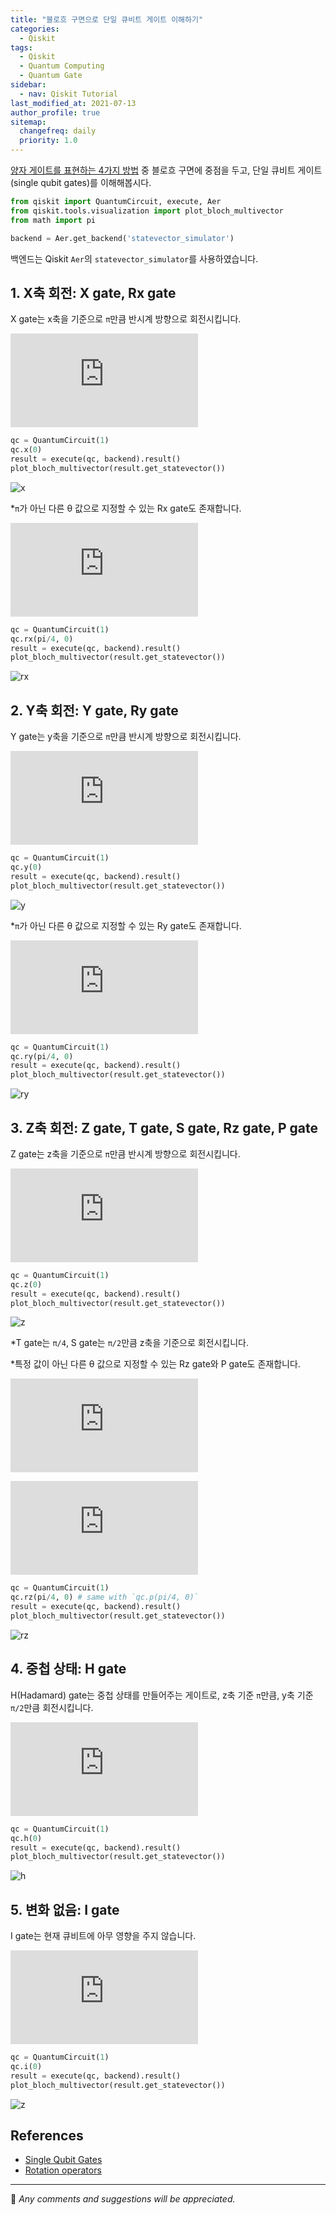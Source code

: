 ```yaml
---
title: "블로흐 구면으로 단일 큐비트 게이트 이해하기"
categories:
  - Qiskit
tags:
  - Qiskit
  - Quantum Computing
  - Quantum Gate
sidebar:
  - nav: Qiskit Tutorial
last_modified_at: 2021-07-13
author_profile: true
sitemap:
  changefreq: daily
  priority: 1.0
---
```


[양자 게이트를 표현하는 4가지 방법](https://tula3and.github.io/qiskit/qiskit-01-kor/) 중 블로흐 구면에 중점을 두고, 단일 큐비트 게이트(single qubit gates)를 이해해봅시다.

```python
from qiskit import QuantumCircuit, execute, Aer
from qiskit.tools.visualization import plot_bloch_multivector
from math import pi

backend = Aer.get_backend('statevector_simulator')
```

백엔드는 Qiskit `Aer`의 `statevector_simulator`를 사용하였습니다.

## 1. X축 회전: X gate, Rx gate

X gate는 x축을 기준으로 `π`만큼 반시계 방향으로 회전시킵니다.

![x](https://latex.codecogs.com/gif.latex?%5Cfn_jvn%20X%20%3D%20%5Cbegin%7Bbmatrix%7D%200%20%26%201%5C%5C%201%20%26%200%20%5Cend%7Bbmatrix%7D)

```python
qc = QuantumCircuit(1)
qc.x(0)
result = execute(qc, backend).result()
plot_bloch_multivector(result.get_statevector())
```

![x](https://user-images.githubusercontent.com/62553200/125445676-0d502818-1341-482c-9291-a38d652469be.png)

*`π`가 아닌 다른 θ 값으로 지정할 수 있는 Rx gate도 존재합니다.

![rx](https://latex.codecogs.com/gif.latex?%5Cfn_jvn%20Rx%28%5Ctheta%29%20%3D%20%5Cbegin%7Bbmatrix%7D%20cos%28%5Cfrac%7B%5Ctheta%20%7D%7B2%7D%29%20%26%20-i*sin%28%5Cfrac%7B%5Ctheta%20%7D%7B2%7D%29%20%5C%5C%20-i*sin%28%5Cfrac%7B%5Ctheta%20%7D%7B2%7D%29%20%26%20cos%28%5Cfrac%7B%5Ctheta%20%7D%7B2%7D%29%20%5Cend%7Bbmatrix%7D)

```python
qc = QuantumCircuit(1)
qc.rx(pi/4, 0)
result = execute(qc, backend).result()
plot_bloch_multivector(result.get_statevector())
```

![rx](https://user-images.githubusercontent.com/62553200/125447491-07fe5e1b-5373-4691-a71e-0a0f85d4018a.png)

## 2. Y축 회전: Y gate, Ry gate

Y gate는 y축을 기준으로 `π`만큼 반시계 방향으로 회전시킵니다.

![y](https://latex.codecogs.com/gif.latex?%5Cfn_jvn%20Y%20%3D%20%5Cbegin%7Bbmatrix%7D%200%20%26%20-i%20%5C%5C%20i%20%26%200%20%5Cend%7Bbmatrix%7D)

```python
qc = QuantumCircuit(1)
qc.y(0)
result = execute(qc, backend).result()
plot_bloch_multivector(result.get_statevector())
```

![y](https://user-images.githubusercontent.com/62553200/125445676-0d502818-1341-482c-9291-a38d652469be.png)

*`π`가 아닌 다른 θ 값으로 지정할 수 있는 Ry gate도 존재합니다.

![ry](https://latex.codecogs.com/gif.latex?%5Cfn_jvn%20Ry%28%5Ctheta%29%20%3D%20%5Cbegin%7Bbmatrix%7D%20cos%28%5Cfrac%7B%5Ctheta%20%7D%7B2%7D%29%20%26%20-sin%28%5Cfrac%7B%5Ctheta%20%7D%7B2%7D%29%20%5C%5C%20sin%28%5Cfrac%7B%5Ctheta%20%7D%7B2%7D%29%20%26%20cos%28%5Cfrac%7B%5Ctheta%20%7D%7B2%7D%29%20%5Cend%7Bbmatrix%7D)

```python
qc = QuantumCircuit(1)
qc.ry(pi/4, 0)
result = execute(qc, backend).result()
plot_bloch_multivector(result.get_statevector())
```

![ry](https://user-images.githubusercontent.com/62553200/125448090-abb98e7b-f5d8-4a55-b241-d5bb8d41f136.png)

## 3. Z축 회전: Z gate, T gate, S gate, Rz gate, P gate

Z gate는 z축을 기준으로 `π`만큼 반시계 방향으로 회전시킵니다.

![z](https://latex.codecogs.com/gif.latex?%5Cfn_jvn%20Z%20%3D%20%5Cbegin%7Bbmatrix%7D%201%20%26%200%20%5C%5C%200%20%26%20-1%20%5Cend%7Bbmatrix%7D)

```python
qc = QuantumCircuit(1)
qc.z(0)
result = execute(qc, backend).result()
plot_bloch_multivector(result.get_statevector())
```

![z](https://user-images.githubusercontent.com/62553200/125448347-e2fde5b8-6b0c-4421-822c-82f58bce8a66.png)

*T gate는 `π/4`, S gate는 `π/2`만큼 z축을 기준으로 회전시킵니다.<br/>

*특정 값이 아닌 다른 θ 값으로 지정할 수 있는 Rz gate와 P gate도 존재합니다.

![rz](https://latex.codecogs.com/gif.latex?%5Cfn_jvn%20Rz%28%5Ctheta%29%20%3D%20%5Cbegin%7Bbmatrix%7D%20e%5E%7B-i*%5Cfrac%7B%5Ctheta%20%7D%7B2%7D%7D%20%26%200%20%5C%5C%200%20%26%20e%5E%7Bi*%5Cfrac%7B%5Ctheta%20%7D%7B2%7D%7D%20%5Cend%7Bbmatrix%7D)

![p](https://latex.codecogs.com/gif.latex?%5Cfn_jvn%20P%28%5Ctheta%29%20%3D%20%5Cbegin%7Bbmatrix%7D%201%20%26%200%20%5C%5C%200%20%26%20e%5E%7Bi*%5Ctheta%20%7D%20%5Cend%7Bbmatrix%7D)

```python
qc = QuantumCircuit(1)
qc.rz(pi/4, 0) # same with `qc.p(pi/4, 0)`
result = execute(qc, backend).result()
plot_bloch_multivector(result.get_statevector())
```

![rz](https://user-images.githubusercontent.com/62553200/125448347-e2fde5b8-6b0c-4421-822c-82f58bce8a66.png)

## 4. 중첩 상태: H gate

H(Hadamard) gate는 중첩 상태를 만들어주는 게이트로, z축 기준 `π`만큼, y축 기준 `π/2`만큼 회전시킵니다. 

![h](https://latex.codecogs.com/gif.latex?%5Cfn_jvn%20H%20%3D%20%5Cfrac%7B1%7D%7B%5Csqrt%7B2%7D%7D%5Cbegin%7Bbmatrix%7D%201%20%261%20%5C%5C%201%20%26-1%20%5Cend%7Bbmatrix%7D)

```python
qc = QuantumCircuit(1)
qc.h(0)
result = execute(qc, backend).result()
plot_bloch_multivector(result.get_statevector())
```

![h](https://user-images.githubusercontent.com/62553200/125452310-79a932b4-8e07-4ec1-bc3d-fffc7c4d97e7.png)

## 5. 변화 없음: I gate

I gate는 현재 큐비트에 아무 영향을 주지 않습니다.

![i](https://latex.codecogs.com/gif.latex?%5Cfn_jvn%20I%20%3D%20%5Cbegin%7Bbmatrix%7D%201%20%26%200%20%5C%5C%200%20%26%201%5Cend%7Bbmatrix%7D)

```python
qc = QuantumCircuit(1)
qc.i(0)
result = execute(qc, backend).result()
plot_bloch_multivector(result.get_statevector())
```

![z](https://user-images.githubusercontent.com/62553200/125448347-e2fde5b8-6b0c-4421-822c-82f58bce8a66.png)

## References

- [Single Qubit Gates](https://qiskit.org/textbook/ch-states/single-qubit-gates.html)
- [Rotation operators](https://www.quantum-inspire.com/kbase/rotation-operators/)

---

💬 _Any comments and suggestions will be appreciated._
